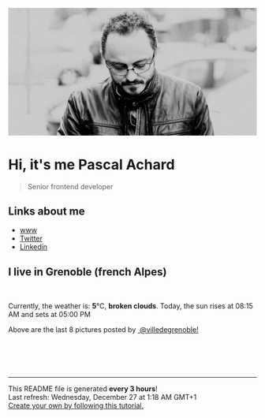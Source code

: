 ![Pascal Achard](./images/photo-pascal-achard.jpg)
# Hi, it's me Pascal Achard
> Senior frontend developer

## Links about me
- [www](https://www.pascal-achard.com)
- [Twitter](https://twitter.com/botmaster)
- [Linkedin](http://www.linkedin.com/in/pascal-achard)


## I live in Grenoble (french Alpes)
<img src="https://openweathermap.org/img/wn/04n@2x.png" alt="">

Currently, the weather is: **5**°C, **broken clouds**.
Today, the sun rises at 08:15 AM and sets at 05:00 PM

Above are the last 8 pictures posted by <a href="https://www.instagram.com/villedegrenoble/" target="_blank"><img alt="" src="https://upload.wikimedia.org/wikipedia/commons/thumb/e/e7/Instagram_logo_2016.svg/1024px-Instagram_logo_2016.svg.png" width="20"/> @villedegrenoble!</a>

<p style="display: flex; flex-wrap: wrap; gap: 20px;">
        <img src="https://cdn1.picuki.com/hosted-by-instagram/q/0exhNuNYnjBcaS3SYdxKjf8fx+9wWgxSZ60STLepjSVmIR1vLHOapZA0mpCl6yRxIwVgFDeSYzth5oIrUVxQAj18NUbXSb2LST1c666fVO7N2jVh9Z5mkL43JX0YbXKu8scsUwmYdSgIGaYDG7uo+qhT5aGuO1lQpzaEYeIVlTNLm5Geb%7C%7Cd%7C%7CyMMS7prUskPf8q1nDTBG5lIWIEUQ8evDqB0OUPb5ZtZakYBgQ5Mp2+ohyvrtyRehOGN6PVFwFA+XrtbSnOENkSbmYHgh4nv2Cvh1LEgQiFuooxc2oI0jxoatOctS1%7C%7C0HsqHDETdXBipUqRdRn5y+yhzlPTH90FcHk3PU44v8Jad3iJi2IPeQCPrK+wXRbOn%7C%7CNZptfDwMA%7C%7C6LBBKJZvyxOMtYlYNKI%7C%7CNLzgOY6i%7C%7CvWoT3jD1FMWVkmRnYIphBEtKpx7iK0zKDpnjdhElp3c+4eeQRnRhS+pjduTlaf1jtCsNgIjzf%7C%7C2YnHdwRV7Hbu6jrbMMTQAYpH604s2relrJMczuI9K0dbtR9as9q2D97FqeFmbGSzP8oP8pgW1zgjcNvG6+W.jpeg" alt="" width="200"/>
        <img src="https://cdn1.picuki.com/hosted-by-instagram/q/0exhNuNYnjBcaS3SYdxKjf8fx+9wWgxSZ60STLepjSVmIR1vLHOapZA0mpCl6yRxIwVgFDeSYzth54svUVxYCj18NUbXSbyITjZR7K2dVO%7C%7CN0TRj8p9ml7kyKHMXY3Gp88UoUgmYdSgIGaYDG7uo+qhT5aGuO1lQpzaEYeIVlTNLm5Geb%7C%7Cd%7C%7CyMMS7prUskPf8q1nDTBG5lIWIEUQ8evDqB0OUPb5ZtZZv4xtQ5MpkOofxvrtyRehOGN6PVFwFA+XrtbSnOENkSbmYHgh4nv2Cvh1LEgQiFuooxc2oI0jxoatOctS1%7C%7C0HsqHDETdXDypUqRdRn5y+ygScWTiL2E9z4kOH44vpdMskn7K2IPeQCPrK+wXRbOn%7C%7CNZptfDwMA%7C%7C6LBBKJZvyxOMtYlYNKI%7C%7CNLzgOY6i%7C%7CvWpT3jzxFIWdntxXaIrZBWdCX6fuK9TKDpnjdhElp3c+4eeQRnRhS+pjduTlaf1jTPMxwaB7y20MhOodaXun%7C%7CiMzrTb5TWF4+JKNKvjXao8x2Olvio5IIdd9bas9q2D97FqeBnrbizP8oP8pgW1zgjcNvG6+W.jpeg" alt="" width="200"/>
        <img src="https://cdn1.picuki.com/hosted-by-instagram/q/0exhNuNYnjBcaS3SYdxKjf8fx+9wWgxSZ60STLepjSVmIR1vLHOapZA0mpCj4yRwKwVlASuRYzth5oMpUF9RDz1yNUbYT72JSTpQ76SYXevN1jZm9JVjl783JXYXZHSm9MAuUwmYdSgIGaYDG7uo+qhT5aGuO1lQpzb9dLBKmC4G6ZPiXaRyl5Q5yPC9tx7v6dYDKAUZwGMbPWB+i9DWvgM9WPjIYfhtp4ZzSrUF3t8oz+j5ngGdREAgWnt9RQKGk4WR2dENhhzgYGgr+G6pU6w1OwEHmE%7C%7Cq+kd%7C%7CsYgggYuxIIxqy%7C%7C81%7C%7C6PYQSA4UW9UpBV6zcXtxWXyZmOW0EtRnmHQ5IegXOoIrafRBMvEXOrPyzCGa7XTSZpval4eAqT0cn79AbO1BMoEwcYaWvFJ6F208w64S7vxxU5cHhwYrRCiWbx6buez4Irx31PhmxCEjVcVtOWjVpdbmnN505aj3TdsVljzHeZ+fmfynAMGXIwNcr3KydOBLedKFUNXAagViVuoraVJEiSC8%7C%7Cc5ctA5PetCkW8DRYip5%7C%7CKqjcs%7C%7CFtZlf06NoM8bRMrVWio+IDbpkD8ZhjDXJ1gMx+VNzcJHgjdZwbsYpeg=.jpeg" alt="" width="200"/>
        <img src="https://cdn1.picuki.com/hosted-by-instagram/q/0exhNuNYnjBcaS3SYdxKjf8fx+9wWgxSZ60STLepjSVmIR1vLHOapZA0mpCl6yRxIwVgFDeSYzth5ogtU1hZCD18NUTbQLONTjZT66ydUe%7C%7CN2jVl9JNllr49LHQZZHWn9MAuVAmYdSgIGaYDG7uo+qhT5aGuO1lQpzaEYeIVlTNLm5Geb%7C%7Cd%7C%7CyMMS7prUskPf8q1nDTBG5lIWIEUQ8evDqB0OUPb5ZtZZgaZgQ5MpneghyvrtyRehOGN6PVFwFA+XrtbSnOENkSbmYHgh4nv2Cvh1LEgQiFuooxc2oI0jxoatOctS1%7C%7C0HsqHDETdXCSpUqRdRn5y+yiH7bnmg4HxomjXA44vpIvknlp22IPeQCPrK+wXRbOn%7C%7CNZptfDwMA%7C%7C6LBBKJZvyxOMtYlYNKI%7C%7CNLzgOY6i%7C%7CvWbrzjD17MWdkiRnfI7Z7EdKp7f+L0zKDpnjdhElp3c+4eeQRnRhS+pjduTlaf13sCvdHGjre%7C%7C34QKugVIJLqiq7uWPp2dx4JFogVhEab36dyEzujg64FN+pbas9q2D97FqCC68CXzP8oP8pgW1zgjcNvG6+W.jpeg" alt="" width="200"/>
        <img src="https://cdn1.picuki.com/hosted-by-instagram/q/0exhNuNYnjBcaS3SYdxKjf8fx+9wWgxSZ60STLepjSVmIR1vLHOapZA0mpCj4yRwKwVlASuRYzth5oopUFhXCz14P0DaQLeKSDlW7aybVOjN1jJk9J9hkbo2K30YY3Wt9sMqVgmYdSgIGaYDG7uo+qhT5aGuO1lQpzb9dLBKmC4G6ZPiXaRyl5Q5yPC9tx7v6dYDKAUZwGMbPWB+i9DWvgM9WPjIYfhtp4ZzSrUF3pYrz826tBGBBkEkVWV9HhrG%7C%7CLTPnNELkX77dzo272SpU+QiNlZPzAT1tBI%7C%7Cu4I9nISlJoxgl%7C%7C03vOboQmU4XG1%7C%7C+kU+x9KCmSDyZ2iqgldLmzDikYGkX8slh62oIeSFR+uvySXNM5D9I59dXyItId33chnfI%7C%7CfrUIUM0IJII%7C%7CtP1Fawzw24be3ZxjojKT9vmhm%7C%7COcNfd9jN6rWVplj0tyWjgUJotInoX%7C%7C0OhV1e8JLAvEB0cSGWVfduPRfUiAIJS+lkSIuYoYzweuEPETwiDpEQ+EPGr6NIITGE+4k5SuRYJNRl03M5CIyilLXm0uMFZdRQFGezi%7C%7CklSvySdQ4hd2Tt.jpeg" alt="" width="200"/>
        <img src="https://cdn1.picuki.com/hosted-by-instagram/q/0exhNuNYnjBcaS3SYdxKjf8fx+9wWgxSZ60STLepjSVmIR1vLHOapZA0mpCj4yRwKwVlASuRYzth5YMtV11YCj19PUDdQbaJRDxd7KSdUOvN0jBj95dgnLkxKnYdZHWq9cYtVwmYdSgIGaYDG7uo+qhT5aGuO1lQpzb9dLBKmC4G6ZPiXaRyl5Q5yPC9tx7v6dYDKAUZwGMbPWB+i9DWvgM9WPjIYfhtp4ZzSrUF3pYrz826tBGBBkEkVWV9HhrG%7C%7CLTPnNELkX77dzo272SpU+QiNlZPzAT1tBI%7C%7Cu4I9nISlJoxgl%7C%7C03vOboQmU4XG1%7C%7C+kU+xNKCmSDyZ2iqgmYK0TOA+6K6JdZyh62od8zNYImvySXNM5D9I59dXyItId33chnfI%7C%7CfrUIUM0IJII%7C%7CtP1Fawzw24be3ZxjojKQFn0BqRLYtdWdjP65uVoFrKgSejkUJotInoX%7C%7C0OhV1e8JLAvEB0cSGWVfduPRb5ynl6E4lpXe78qLCFUdoRG0s9Z70kh0mzoLIMFxnkmKgIN9lVfdJIk3sfCIyilLXm0uMAGNQmFGezi%7C%7CklSvySdQ4hd2Tt.jpeg" alt="" width="200"/>
        <img src="https://cdn1.picuki.com/hosted-by-instagram/q/0exhNuNYnjBcaS3SYdxKjf8fx+9wWgxSZ60STLepjSVmIR1vLHOapZA0mpCl6yRxIwVgFDeSYzth5YkvUlVXAz18NEzZTbSNTDxW6a2dXOnN1zBj9Zdpk74zLHwdbXOu9MAuXQmYdSgIGaYDG7uo+qhT5aGuO1lQpzaEYeIVlTNLm5Geb%7C%7Cd%7C%7CyMMS7prUskPf8q1nDTBG5lIWIEUQ8evDqB0OUPb5ZtZZgaZgQ5MpkOkxyvrtyRehOGN6PVFwFA+XrtbSnOENkSbmYHgh4nv2Cvh1LEgQiFuooxc2oI0jxoatOctS1%7C%7C0HsqHDETdXCSpUqRdRn5y+yjf4RjSb6WlAwVf+44voWfM0oJ62IPeQCPrK+wXRbOn%7C%7CNZptfDwMA%7C%7C6LBBKJZvyxOMtYlYNKI%7C%7CNLzgOY6i%7C%7CsW4T%7C%7CjD1rKWBltxmRIZh3EdCX8biL0zKDpnjdhElp3c+4eeQRnRhS+pjduTlaf1jML+tnayfn0n8jOelrdYb8uYfDc7xMXykSarZBpDeDs79KIwerkJA4O4lLas9q2D97Fqf36LbhzP8oP8pgW1zgjcNvG6+W.jpeg" alt="" width="200"/>
        <img src="https://cdn1.picuki.com/hosted-by-instagram/q/0exhNuNYnjBcaS3SYdxKjf8fx+9wWgxSZ60STLepjSVmIR1vLHOapZA0mpCl6yRxIwVgFDeSYztg7YwpV1pWCz18NE3bQbWLTz9U666ZU+%7C%7CN0jJu959jnL88KXUZbXCq88EqVQmYdSgIGaYDG7uo+qhT5aGuO1lQpzaEYeIVlTNLm5Geb%7C%7Cd%7C%7CyMMS7prUskPf8q1nDTBG5lIWIEUQ8evDqB0OUPb5ZtZZgaZgQ5MpneghyvrtyRehOGN6PVFwFA+XrtbSnOENkSbmYHgh4nv2Cvh1LEgQiFuooxc2oI0jxoatOctS1%7C%7C0HsqHDETdXCSpUqRdRn5y+ygrLRWr9+FEF6VPc44voWqky8oy2IPeQCPrK+wXRbOn%7C%7CNZptfDwMA%7C%7C6LBBKJZvyxOMtYlYNKI%7C%7CNLzgOY6i%7C%7CsW5TFiT1rB2VltxXZI6Z3WdK5x7WK0zKDpnjdhElp3c+4eeQRnRhS+pjduTlaf1joDMBkISX9z3cbE912S5Dlqc+EMukSbBQNC9Eb+XfStJNScDP8se8oUdBLas9q2D97Fqf2msXnzP8oP8pgW1zgjcNvG6+W.jpeg" alt="" width="200"/>
</p>

------------
<p>This README file is generated <b>every 3 hours</b>!
    <br />Last refresh: Wednesday, December 27 at 1:18 AM GMT+1
    <br /><a href="https://medium.com/@th.guibert/how-to-create-a-self-updating-readme-md-for-your-github-profile-f8b05744ca91">Create your own by following this tutorial.</a>
</p>
<p><a href="https://github.com/botmaster/botmaster/actions/workflows/main.yaml"><img alt="" src="https://github.com/botmaster/botmaster/actions/workflows/main.yaml/badge.svg" /></a></p>


